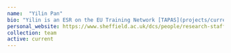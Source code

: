 ```yaml
---
name:  "Yilin Pan"
bio: "Yilin is an ESR on the EU Training Network [TAPAS](projects/current/tapas). I co-supervise her with [Dan Blackburn](https://www.sheffield.ac.uk/medicine/people/neuroscience/daniel-blackburn)"
personal_website: https://www.sheffield.ac.uk/dcs/people/research-staff/bahman-mirheidari
collection: team
active: current
---
```


